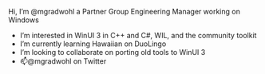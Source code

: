 Hi, I’m @mgradwohl a Partner Group Engineering Manager working on Windows
- I’m interested in WinUI 3 in C++ and C#, WIL, and the community toolkit
- I’m currently learning Hawaiian on DuoLingo
- I’m looking to collaborate on porting old tools to WinUI 3
- 📫@mgradwohl on Twitter

<!---
mgradwohl/mgradwohl is a ✨ special ✨ repository because its `README.md` (this file) appears on your GitHub profile.
You can click the Preview link to take a look at your changes.
--->
